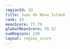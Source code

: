```yaml
---
regionId: 33
title: Juan de Nova Island
rank: 24
meanScore: 77.79
globalMeanScore: 70.22
numRegions: 220
layout: region_score
---
```

